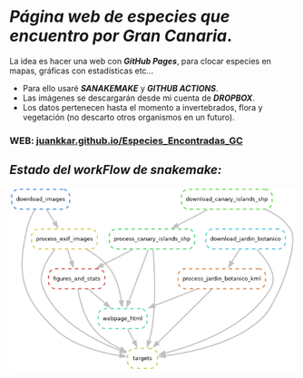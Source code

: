 # ***Página web de especies que encuentro por Gran Canaria***.

La idea es hacer una web con ***GitHub Pages***, para clocar especies en mapas, gráficas con estadísticas etc...

* Para ello usaré ***SANAKEMAKE*** y ***GITHUB ACTIONS***.
* Las imágenes se descargarán desde mi cuenta de ***DROPBOX***.
* Los datos pertenecen hasta el momento a invertebrados, flora y vegetación (no descarto otros organismos en un futuro). 

### **WEB:** [juankkar.github.io/Especies_Encontradas_GC](https://juankkar.github.io/Especies_Encontradas_GC/)

## *Estado del workFlow de snakemake:*
![workflow](the_workflow.png)
